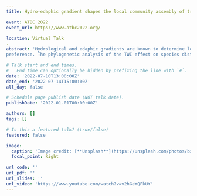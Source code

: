 ```yaml
---
title: Hydro-edaphic gradient shapes the local community assembly of trees in a neotropical forest

event: ATBC 2022
event_url: https://www.atbc2022.org/

location: Virtual Talk
.
abstract: 'Hydrological and edaphic gradients are known to determine local community assembly in tropicalforests, but are often summarised in discrete categories. These approaches disregard the continuousresponse of species abundance to waterlogging. This methodological issue is critical in the contextof climate change because water gradient at a local scale is expected to fluctuate due to unstable rainpatterns. The use of a continuous proxy for soil moisture such as the Topographic Wetness Index(TWI) overcomes the limits of punctual measurements with hydrological grounded algorithms. TheTWI allows the interpolation of the soil moisture based solely on the topography. Taking advantageof interpolation property, the TWI recently unveiled a pervasive hydro-edaphic niche differentiationmechanism in neotropical species complexes. Thus, an evaluation of the predictive efficiency ofTWI calculation methods at the local community scale is a crucial step to study local determinants oftropical tree species’ niche.In this study we tested the effects of a set of topographic wetness index variants on the communitycomposition of trees in a neotropical forest. We investigated the consistency of communitycomposition response to TWI with hilltop and lowland classifications already available for thestudied species. We further studied the phylogenetic signal of species association with TWI toexplore niche differentiation mechanisms in the local community.Combining spatially explicit inventories, botanical determination and LiDAR-derived topographicdata over 120 ha of permanent plots in French Guiana, we used a Bayesian modelling framework toinfer a joint species distribution model. We relied on a hydrogeology-based algorithm to computeten different indexes of topographic wetness and compared their information criteria in a modelselection process. We classified the effect of TWI for each species based on the sign of thecredibility interval. We used Blomberg’s K and variance partitioning to explore the phylogeneticsignal of species association with TWI.Our results demonstrate that TWI is an integrative proxy for local-scale community patterns oftropical trees. Using a joint species modelling of the TWI effect on species distribution, we foundthat several species differed from their classification in the literature, questioning their true habitatpreference. The phylogenetic analysis of the TWI effect on species distribution shows that the
preference. The phylogenetic analysis of the TWI effect on species distribution shows that thehydro-edaphic niche differentiation is present for more genera than previously described. Theseresults highlight the interest of adapted continuous proxy to retrieve fine scale community assemblyalong studied gradient and shed light on the mechanisms behind habitat specialisation of tropical trees'

# Talk start and end times.
#   End time can optionally be hidden by prefixing the line with `#`.
date: '2022-07-10T13:00:00Z'
date_end: '2022-07-14T15:00:00Z'
all_day: false

# Schedule page publish date (NOT talk date).
publishDate: '2022-01-01T00:00:00Z'

authors: []
tags: []

# Is this a featured talk? (true/false)
featured: false

image:
  caption: 'Image credit: [**Unsplash**](https://unsplash.com/photos/bzdhc5b3Bxs)'
  focal_point: Right
  
url_code: ''
url_pdf: ''
url_slides: ''
url_video: 'https://www.youtube.com/watch?v=v2hGeYQFkUY'
---
```

